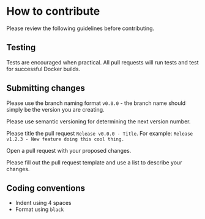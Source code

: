 # How to contribute

Please review the following guidelines before contributing.

## Testing

Tests are encouraged when practical. All pull requests will run tests and test for successful Docker builds.

## Submitting changes

Please use the branch naming format `v0.0.0` - the branch name should simply be the version you are creating.

Please use semantic versioning for determining the next version number.

Please title the pull request `Release v0.0.0 - Title`. For example: `Release v1.2.3 - New feature doing this cool thing.`

Open a pull request with your proposed changes.

Please fill out the pull request template and use a list to describe your changes.

## Coding conventions

  * Indent using 4 spaces
  * Format using `black`
